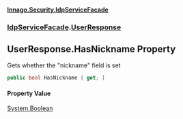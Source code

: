 #### [Innago\.Security\.IdpServiceFacade](../../index.md 'index')
### [IdpServiceFacade](../index.md 'IdpServiceFacade').[UserResponse](index.md 'IdpServiceFacade\.UserResponse')

## UserResponse\.HasNickname Property

Gets whether the "nickname" field is set

```csharp
public bool HasNickname { get; }
```

#### Property Value
[System\.Boolean](https://learn.microsoft.com/en-us/dotnet/api/system.boolean 'System\.Boolean')